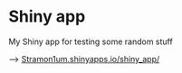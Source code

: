 # Shiny app

My Shiny app for testing some random stuff

--> [Stramon1um.shinyapps.io/shiny_app/](https://stramon1um.shinyapps.io/shiny_app/)

